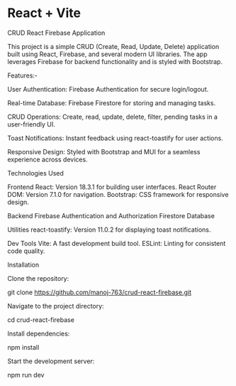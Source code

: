 # React + Vite

CRUD React Firebase Application

This project is a simple CRUD (Create, Read, Update, Delete) application built using React, Firebase, and several modern UI libraries. The app leverages Firebase for backend functionality and is styled with Bootstrap.

Features:-

User Authentication: Firebase Authentication for secure login/logout.

Real-time Database: Firebase Firestore for storing and managing tasks.

CRUD Operations: Create, read, update, delete, filter, pending tasks in a user-friendly UI.

Toast Notifications: Instant feedback using react-toastify for user actions.

Responsive Design: Styled with Bootstrap and MUI for a seamless experience across devices.

Technologies Used

Frontend
React: Version 18.3.1 for building user interfaces.
React Router DOM: Version 7.1.0 for navigation.
Bootstrap: CSS framework for responsive design.

Backend
Firebase
Authentication and Authorization
Firestore Database

Utilities
react-toastify: Version 11.0.2 for displaying toast notifications.

Dev Tools
Vite: A fast development build tool.
ESLint: Linting for consistent code quality.

Installation

Clone the repository:

git clone https://github.com/manoj-763/crud-react-firebase.git

Navigate to the project directory:

cd crud-react-firebase

Install dependencies:

npm install


Start the development server:

npm run dev




